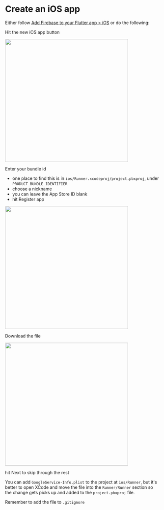 # Create an iOS app

Either follow [Add Firebase to your Flutter app > iOS](https://firebase.google.com/docs/flutter/setup?platform=ios) or do the following: 

Hit the new iOS app button 

<kbd><img width="400" src="https://user-images.githubusercontent.com/1059276/84113221-8c496980-aa6d-11ea-9660-4716c138f3f2.png"></kbd>

Enter your bundle id 
- one place to find this is in `ios/Runner.xcodeproj/project.pbxproj`, under `PRODUCT_BUNDLE_IDENTIFIER` 
- choose a nickname 
- you can leave the App Store ID blank 
- hit Register app

<kbd><img width="400" src="https://user-images.githubusercontent.com/1059276/84113239-910e1d80-aa6d-11ea-9e6e-809d422da3ac.png"></kbd>

Download the file 

<kbd><img width="400" src="https://user-images.githubusercontent.com/1059276/84113566-2dd0bb00-aa6e-11ea-9589-2c08017efa67.png"></kbd>

hit Next to skip through the rest 

You can add `GoogleService-Info.plist` to the project at `ios/Runner`, but it's better to open XCode and move the file into the `Runner/Runner` section so the change gets picks up and added to the `project.pbxproj` file.

Remember to add the file to `.gitignore` 
